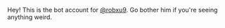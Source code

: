 Hey! This is the bot account for [@robxu9](https://github.com/robxu9). Go bother him if you're seeing anything weird.
